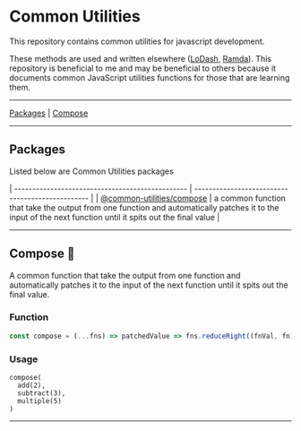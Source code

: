 # Common Utilities

This repository contains common utilities for javascript development.

These methods are used and written elsewhere ([LoDash](https://lodash.com/), [Ramda](https://ramdajs.com/docs/)). This repository is beneficial to me and may be beneficial to others because it documents common JavaScript utilities functions for those that are learning them.

---

[Packages](#packages) | [Compose](#compose)

---

## Packages

Listed below are Common Utilities packages

| ------------------------------------------------ | ------------------------------------------------ |
| [@common-utilities/compose](/packages/compose) | a common function that take the output from one function and automatically patches it to the input of the next function until it spits out the final value |

---

## Compose 🚂

A common function that take the output from one function and automatically patches it to the input of the next function until it spits out the final value.

### Function

```javascript
const compose = (...fns) => patchedValue => fns.reduceRight((fnVal, fn) => fn(fnVal), patchedValue)
```

### Usage

```
compose(
  add(2),
  subtract(3),
  multiple(5)
)
```

---
